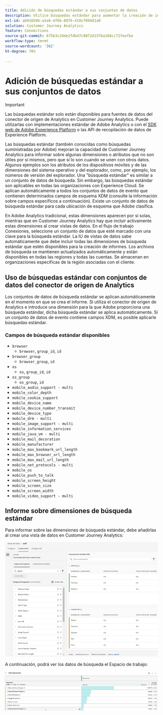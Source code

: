 ```yaml
---
title: Adición de búsquedas estándar a sus conjuntos de datos
description: Utilice búsquedas estándar para aumentar la creación de informes con dimensiones útiles en Customer Journey Analytics.
exl-id: ab91659b-a1e6-4f6b-8976-410cf894d1a0
solution: Customer Journey Analytics
feature: Connections
source-git-commit: 675b3c24de2fdb47c8072d15fba168cc72feefbe
workflow-type: tm+mt
source-wordcount: '362'
ht-degree: 76%

---
```


# Adición de búsquedas estándar a sus conjuntos de datos

>[!IMPORTANT]
>Las búsquedas estándar solo están disponibles para fuentes de datos del conector de origen de Analytics en Customer Journey Analytics. Puede utilizarlas con implementaciones estándar de Adobe Analytics o con el [SDK web de Adobe Experience Platform](https://experienceleague.adobe.com/docs/experience-platform/edge/home.html?lang=es) o las API de recopilación de datos de Experience Platform.

Las búsquedas estándar (también conocidas como búsquedas suministradas por Adobe) mejoran la capacidad de Customer Journey Analytics para informar sobre algunas dimensiones o atributos que no son útiles por sí mismos, pero que sí lo son cuando se unen con otros datos. Algunos ejemplos son los atributos de los dispositivos móviles y de las dimensiones del sistema operativo y del explorador, como, por ejemplo, los números de versión del explorador. Una &quot;búsqueda estándar&quot; es similar a un conjunto de datos de búsqueda. Sin embargo, las búsquedas estándar son aplicables en todas las organizaciones con Experience Cloud. Se aplican automáticamente a todos los conjuntos de datos de evento que contienen determinados campos de esquema XDM (consulte la información sobre campos específicos a continuación). Existe un conjunto de datos de búsqueda estándar para cada ubicación de esquema que Adobe clasifica.

En Adobe Analytics tradicional, estas dimensiones aparecen por sí solas, mientras que en Customer Journey Analytics hay que incluir activamente estas dimensiones al crear vistas de datos. En el flujo de trabajo Conexiones, seleccione un conjunto de datos que esté marcado con una clave para la búsqueda estándar. La IU de vistas de datos sabe automáticamente que debe incluir todas las dimensiones de búsqueda estándar que estén disponibles para la creación de informes. Los archivos de búsqueda se mantienen actualizados automáticamente y están disponibles en todas las regiones y todas las cuentas. Se almacenan en organizaciones específicas de la región asociadas con el cliente.

## Uso de búsquedas estándar con conjuntos de datos del conector de origen de Analytics

Los conjuntos de datos de búsqueda estándar se aplican automáticamente en el momento en que se crea el informe. Si utiliza el conector de origen de Analytics e introduce una dimensión para la que Adobe proporciona una búsqueda estándar, dicha búsqueda estándar se aplica automáticamente. Si un conjunto de datos de evento contiene campos XDM, es posible aplicarle búsquedas estándar.

<!--
### Specific IDs that need to be populated

The following IDs need to be populated in the specific XDM mixins for this functionality to work:

* Environment Details Mixin – device/typeID value populated - Must match Device Atlas IDs and will populate device data.
* Adobe Analytics ExperienceEvent Template Mixin or Adobe Analytics ExperienceEvent Full Extension Mixin with analytics/environment/browserIDStr and analytics/environment/operatingSystemIDStr. Both must match the Adobe IDs and  populate browser and OS data, respectively.

You need these mixins with the three IDs populated (device/typeID, environment/browserIDStr, and environment/operatingSystemIDStr). The lookup dimensions will then be pulled automatically by Customer Journey Analytics and will be available in the Data View.

The catch here is that they can only populate those IDs today if they have a direct relationship with Device Atlas. They are Device Atlas IDs, and they provide an API to allow a customer to look them up. This is a significant hurdle, and we may just want to take the reference to this capability out of the product documentation until we have a productized way to expose the Device Atlas ID lookup functionality.
-->

### Campos de búsqueda estándar disponibles

* `browser`
   * `browser`, `group_id`, `id`
* `browser_group`
   * `browser_group`, `id`
* `os`
   * `os`, `group_id`, `id`
* `os_group`
   * `os_group`, `id`
* `mobile_audio_support - multi`
* `mobile_color_depth`
* `mobile_cookie_support`
* `mobile_device_name`
* `mobile_device_number_transmit`
* `mobile_device_type`
* `mobile_drm - multi`
* `mobile_image_support - multi`
* `mobile_information_services`
* `mobile_java_vm - multi`
* `mobile_mail_decoration`
* `mobile_manufacturer`
* `mobile_max_bookmark_url_length`
* `mobile_max_browser_url_length`
* `mobile_max_mail_url_length`
* `mobile_net_protocols - multi`
* `mobile_os`
* `mobile_push_to_talk`
* `mobile_screen_height`
* `mobile_screen_size`
* `mobile_screen_width`
* `mobile_video_support - multi`

## Informe sobre dimensiones de búsqueda estándar

Para informar sobre las dimensiones de búsqueda estándar, debe añadirlas al crear una vista de datos en Customer Journey Analytics:

![](assets/global-lookup.png)

A continuación, podrá ver los datos de búsqueda el Espacio de trabajo:

![](assets/gl-reporting.png)
